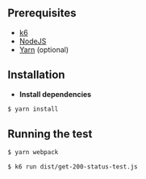 ## Prerequisites

- [k6](https://k6.io/docs/getting-started/installation)
- [NodeJS](https://nodejs.org/en/download/)
- [Yarn](https://yarnpkg.com/getting-started/install) (optional)

## Installation
* **Install dependencies**

```bash
$ yarn install
```

## Running the test

```bash
$ yarn webpack
```
```bash
$ k6 run dist/get-200-status-test.js
```
